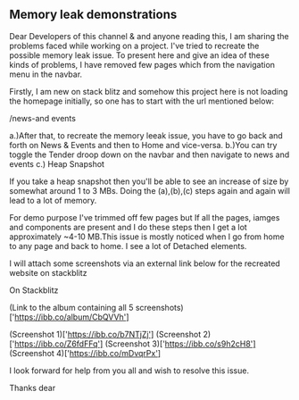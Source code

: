 ## Memory leak demonstrations

Dear Developers of this channel & and anyone reading this, I am sharing the problems faced while working on a project. I've tried to recreate the possible memory leak issue. To present here and give an idea of these kinds of problems, I have removed few pages which from the navigation menu in the navbar.

Firstly, I am new on stack blitz and somehow this project here is not loading the homepage initially, so one has to start with the url mentioned below:

/news-and events

a.)After that, to recreate the memory leeak issue, you have to go back and forth on News & Events and then to Home and vice-versa.
b.)You can try toggle the Tender droop down on the navbar and then navigate to news and events
c.) Heap Snapshot

If you take a heap snapshot then you'll be able to see an increase of size by somewhat around 1 to 3 MBs. Doing the (a),(b),(c) steps again and again will lead to a lot of memory.

For demo purpose I've trimmed off few pages but If all the pages, iamges and components are present and I do these steps then I get a lot approximately ~4-10 MB.This issue is mostly noticed when I go from home to any page and back to home. I see a lot of Detached elements.

I will attach some screenshots via an external link below for the recreated website on stackblitz

On Stackblitz

(Link to the album containing all 5 screenshots)['https://ibb.co/album/CbQVVh']

(Screenshot 1)['https://ibb.co/b7NTjZj']
(Screenshot 2)['https://ibb.co/Z6fdFFq']
(Screenshot 3)['https://ibb.co/s9h2cH8']
(Screenshot 4)['https://ibb.co/mDvqrPx']

I look forward for help from you all and wish to resolve this issue.

Thanks dear

